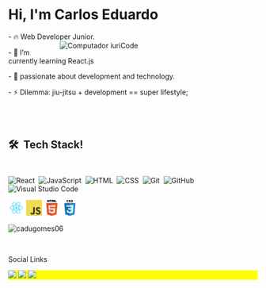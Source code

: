 
<!--
**cadugomes06/cadugomes06** is a ✨ _special_ ✨ repository because its `README.md` (this file) appears on your GitHub profile.
-->
<h1 align="left">Hi,  I'm Carlos Eduardo</h1>

<p>- 🔥  Web Developer Junior.<img src="https://raw.githubusercontent.com/MicaelliMedeiros/micaellimedeiros/master/image/computer-illustration.png" min-width="400px" max-width="400px" width="400px" align="right" alt="Computador iuriCode"></p>

<p>- 🌱 I’m currently learning React.js</p>
 
<p>- 🔭 passionate about development and technology.</p>

<p>- ⚡ Dilemma: jiu-jitsu + development == super lifestyle;</p>

<br><br>

## 🛠 &nbsp;Tech Stack! <br></br>

![React](https://img.shields.io/badge/-React-05122A?style=flat&logo=react)&nbsp;
![JavaScript](https://img.shields.io/badge/-JavaScript-05122A?style=flat&logo=javascript)&nbsp;
![HTML](https://img.shields.io/badge/-HTML-05122A?style=flat&logo=HTML5)&nbsp;
![CSS](https://img.shields.io/badge/-CSS-05122A?style=flat&logo=CSS3&logoColor=1572B6)&nbsp;
![Git](https://img.shields.io/badge/-Git-05122A?style=flat&logo=git)&nbsp;
![GitHub](https://img.shields.io/badge/-GitHub-05122A?style=flat&logo=github)&nbsp;
![Visual Studio Code](https://img.shields.io/badge/-Visual%20Studio%20Code-05122A?style=flat&logo=visual-studio-code&logoColor=007ACC)&nbsp;

<code><img height="32" src="https://raw.githubusercontent.com/github/explore/80688e429a7d4ef2fca1e82350fe8e3517d3494d/topics/react/react.png" alt="React"/></code>
<code><img height="32" src="https://raw.githubusercontent.com/github/explore/80688e429a7d4ef2fca1e82350fe8e3517d3494d/topics/javascript/javascript.png" alt="Javascript"/></code>
<code><img height="32" src="https://raw.githubusercontent.com/github/explore/80688e429a7d4ef2fca1e82350fe8e3517d3494d/topics/html/html.png" alt="HTML5"/></code>
<code><img height="32" src="https://raw.githubusercontent.com/github/explore/80688e429a7d4ef2fca1e82350fe8e3517d3494d/topics/css/css.png" alt="CSS"/></code>

![cadugomes06](https://github-readme-stats.vercel.app/api/top-langs/?username=cadugomes06&hide=html&layout=compact&theme=dark)


</br>

Social Links
<p align="left" style="background:yellow">
 <a href="[cadu.010808@gmail.com](https://mail.google.com/mail/u/0/?tab=rm&ogbl#inbox)](https://mail.google.com/mail/u/0/?tab=rm&ogbl#inbox)" alt="Gmail">
  <img src="https://img.shields.io/badge/-Gmail-FF0000?style=flat-square&labelColor=FF0000&logo=gmail&logoColor=white&link=cadu.010808@gmail.com" /></a>
 
<a href="https://www.linkedin.com/in/carlos-eduardo-258821181/" alt="Linkedin">
  <img src="https://img.shields.io/badge/-Linkedin-0e76a8?style=flat-square&logo=Linkedin&logoColor=white&link=https://www.linkedin.com/in/carlos-eduardo-258821181/" /></a>
  
   <a href="https://www.instagram.com/gomes.cadu/" alt="Instagram">
  <img src="https://img.shields.io/badge/-Instagram-DF0174?style=flat-square&labelColor=DF0174&logo=instagram&logoColor=white&link=https://www.instagram.com/gomes.cadu/"/></a>
 </p>

